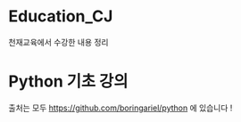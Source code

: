 # Education_CJ
천재교육에서 수강한 내용 정리

# Python 기초 강의
출처는 모두 
https://github.com/boringariel/python
에 있습니다 !
